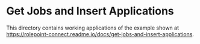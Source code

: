 # Get Jobs and Insert Applications

This directory contains working applications of the example shown at https://rolepoint-connect.readme.io/docs/get-jobs-and-insert-applications.
